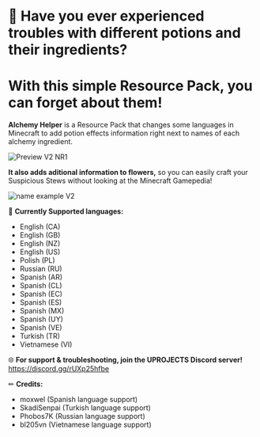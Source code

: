 # 🧪 Have you ever experienced troubles with different potions and their ingredients?
# With this simple Resource Pack, you can forget about them!

**Alchemy Helper** is a Resource Pack that changes some languages in Minecraft to add potion effects information right next to names of each alchemy ingredient.

![Preview V2 NR1](https://user-images.githubusercontent.com/56745473/169714230-d3da6c9e-e6c5-4cb6-aa9c-d8143742d8c4.png)

**It also adds aditional information to flowers,** so you can easily craft your Suspicious Stews without looking at the Minecraft Gamepedia!

![name example V2](https://user-images.githubusercontent.com/56745473/169714253-54c81d64-e6df-445d-9440-b837969a0864.png)

💬 **Currently Supported languages:**
- English (CA)
- English (GB)
- English (NZ)
- English (US)
- Polish (PL)
- Russian (RU)
- Spanish (AR)
- Spanish (CL)
- Spanish (EC)
- Spanish (ES)
- Spanish (MX)
- Spanish (UY)
- Spanish (VE)
- Turkish (TR)
- Vietnamese (VI)


🌐 **For support & troubleshooting, join the UPROJECTS Discord server!**
https://discord.gg/rUXp25hfbe

✏ **Credits:**
- moxwel (Spanish language support)
- SkadiSenpai (Turkish language support)
- Phobos7K (Russian language support) 
- bl205vn (Vietnamese language support)
